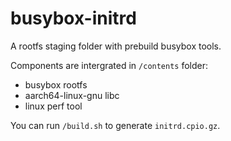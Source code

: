 # busybox-initrd

A rootfs staging folder with prebuild busybox tools.

Components are intergrated in `/contents` folder:
- busybox rootfs
- aarch64-linux-gnu libc
- linux perf tool

You can run `/build.sh` to generate `initrd.cpio.gz`.
